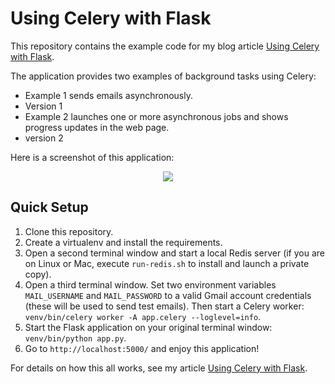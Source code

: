Using Celery with Flask
=======================

This repository contains the example code for my blog article [Using Celery with Flask](http://blog.miguelgrinberg.com/post/using-celery-with-flask).

The application provides two examples of background tasks using Celery:

- Example 1 sends emails asynchronously.
- Version 1 
- Example 2 launches one or more asynchronous jobs and shows progress updates in the web page.
- version 2

Here is a screenshot of this application:

<center><img src="http://blog.miguelgrinberg.com/static/images/flask-celery.png"></center>

Quick Setup
-----------

1. Clone this repository.
2. Create a virtualenv and install the requirements.
3. Open a second terminal window and start a local Redis server (if you are on Linux or Mac, execute `run-redis.sh` to install and launch a private copy).
4. Open a third terminal window. Set two environment variables `MAIL_USERNAME` and `MAIL_PASSWORD` to a valid Gmail account credentials (these will be used to send test emails). Then start a Celery worker: `venv/bin/celery worker -A app.celery --loglevel=info`.
5. Start the Flask application on your original terminal window: `venv/bin/python app.py`.
6. Go to `http://localhost:5000/` and enjoy this application!

For details on how this all works, see my article [Using Celery with Flask](http://blog.miguelgrinberg.com/post/using-celery-with-flask).
